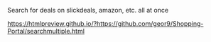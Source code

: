 Search for deals on slickdeals, amazon, etc. all at once

https://htmlpreview.github.io/?https://github.com/geor9/Shopping-Portal/searchmultiple.html
